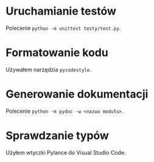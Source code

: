 # Uruchamianie testów
Polecenie `python -m unittest testy/test.py`.

# Formatowanie kodu
Używałem narzędzia `pycodestyle`.

# Generowanie dokumentacji
Polecenie `python -m pydoc -w <nazwa modułu>`.

# Sprawdzanie typów
Użyłem wtyczki Pylance do Visual Studio Code.
